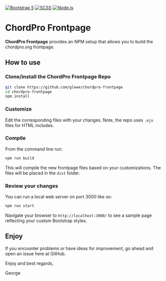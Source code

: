 [![Bootstrap 5](https://img.shields.io/badge/Bootstrap%205-7952b3.svg)](https://www.getbootstrap.com/)
[![SCSS](https://img.shields.io/badge/SCSS-c46c98.svg)](https://sass-lang.com/)
[![Node.js](https://img.shields.io/badge/Node.js-6eaa51.svg)](https://nodejs.org/en/)

# ChordPro Frontpage

**ChordPro Frontpage** provides an NPM setup that allows you to build the chordpro.org frontpage.

## How to use

### Clone/install the ChordPro Frontpage Repo

```sh
git clone https://github.com/glewe/chordpro-frontpage
cd chordpro-frontpage
npm install
```
### Customize

Edit the corresponding files with your changes. Note, the repo uses `.ejs` files for HTML includes.

### Compile

From the command line run:

```sh
npm run build
```
This will compile the new frontpage files based on your customizations. The files will be placed in the `dist` folder.

### Review your changes

You can run a local web server on port 3000 like so:

```sh
npm run start
```
Navigate your browser to `http://localhost:3000/` to see a sample page reflecting your custom Bootstrap styles.

## Enjoy

If you encounter problems or have ideas for improvement, go ahead and open an issue here at GitHub.

Enjoy and best regards,

George
